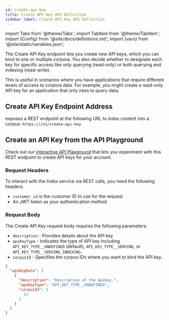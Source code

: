 ```yaml
---
id: create-api-key
title: Create API Key API Definition
sidebar_label: Create API Key API Definition
---
```


import Tabs from '@theme/Tabs';
import TabItem from '@theme/TabItem';
import {Config} from '@site/docs/definitions.md';
import {vars} from '@site/static/variables.json';

The Create API Key endpoint lets you create new API keys, which you can 
bind to one or multiple corpora. You also decide whether to designate each key
for specific access like only querying (read-only) or both querying and 
indexing (read-write).

This is useful in scenarios where you have applications that 
require different levels of access to corpora data. For example, you might 
create a read-only API key for an application that only nees to query data.

## Create API Key Endpoint Address

<Config v="names.product"/> exposes a REST endpoint at the following URL
to index content into a corpus:
<code>https://<Config v="domains.rest.indexing"/>/v1/create-api-key</code>

## Create an API Key from the API Playground

Check out our [interactive API Playground](/docs/rest-api/create-api-key) that lets 
you experiment with this REST endpoint to create API keys for your account.

### Request Headers

To interact with the Index service via REST calls, you need the following 
headers:

* `customer_id` is the customer ID to use for the request.
* An JWT token as your authentication method

### Request Body

The Create API Key request body requires the following parameters:
* `description` - Provides details about the API key
* `apiKeyType` - Indicates the type of API key including `API_KEY_TYPE__UNDEFINED` 
  (default), `API_KEY_TYPE__SERVING`, or `API_KEY_TYPE__SERVING_INDEXING`.
* `corpusId` - Specifies the corpus IDs where you want to bind the API key.

```json
{
  "apiKeyData": [
    {
      "description": "Description of the ApiKey.",
      "apiKeyType": "API_KEY_TYPE__UNDEFINED",
      "corpusId": [
        12
      ]
    }
  ]
}
```
